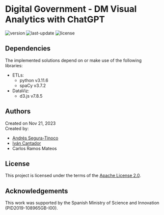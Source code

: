 # Digital Government - DM Visual Analytics with ChatGPT
![version](https://img.shields.io/badge/version-0.2.0-blue)
![last-update](https://img.shields.io/badge/last_update-11/24/2023-orange)
![license](https://img.shields.io/badge/license-Apache_2.0-brightgreen)

## Dependencies
The implemented solutions depend on or make use of the following libraries:
- ETLs:
  - python v3.11.6
  - spaCy v3.7.2
- DataViz:
  - d3.js v7.8.5

## Authors
Created on Nov 21, 2023  
Created by:
- <a href="https://github.com/ansegura7" target="_blank">Andrés Segura-Tinoco</a>
- <a href="http://arantxa.ii.uam.es/~cantador/" target="_blank">Iv&aacute;n Cantador</a>
- Carlos Ramos Mateos

## License
This project is licensed under the terms of the <a href="https://github.com/argrecsys/dgov-visual-analytics/blob/main/LICENSE">Apache License 2.0</a>.

## Acknowledgements
This work was supported by the Spanish Ministry of Science and Innovation (PID2019-108965GB-I00).
